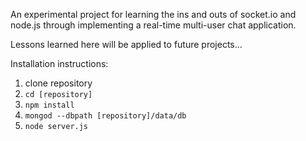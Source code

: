 An experimental project for learning the ins and outs of socket.io and node.js through implementing a real-time multi-user chat application.

Lessons learned here will be applied to future projects...

Installation instructions:
1. clone repository
2. `cd [repository]`
3. `npm install`
4. `mongod --dbpath [repository]/data/db`
5. `node server.js`
 